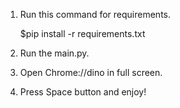 1) Run this command for requirements.

    $pip install -r requirements.txt 

2) Run the main.py.

3) Open Chrome://dino in full screen.

4) Press Space button and enjoy!